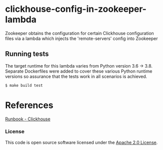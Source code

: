 
# clickhouse-config-in-zookeeper-lambda

Zookeeper obtains the configuration for certain Clickhouse configuration files via a lambda which injects the
'remote-servers' config into Zookeeper 

## Running tests

The target runtime for this lambda varies from Python version 3.6 -> 3.8. Separate Dockerfiles were added to cover these
various Python runtime versions so assurance that the tests work in all scenarios is achieved.

```bash
$ make build test
```

# References
[Runbook - Clickhouse](https://confluence.tools.tax.service.gov.uk/display/TEL/RUNBOOK+-+Clickhouse)

### License

This code is open source software licensed under the [Apache 2.0 License]("http://www.apache.org/licenses/LICENSE-2.0.html").
